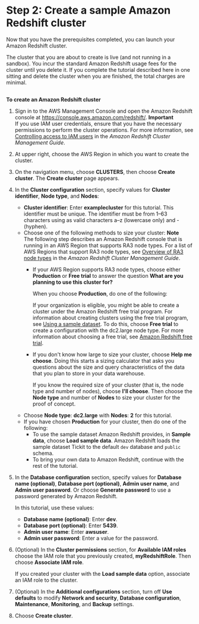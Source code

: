 # Step 2: Create a sample Amazon Redshift cluster<a name="rs-gsg-launch-sample-cluster"></a>

Now that you have the prerequisites completed, you can launch your Amazon Redshift cluster\.

The cluster that you are about to create is live \(and not running in a sandbox\)\. You incur the standard Amazon Redshift usage fees for the cluster until you delete it\. If you complete the tutorial described here in one sitting and delete the cluster when you are finished, the total charges are minimal\. 

## <a name="create-cluster-sample"></a>

**To create an Amazon Redshift cluster**

1. Sign in to the AWS Management Console and open the Amazon Redshift console at [https://console\.aws\.amazon\.com/redshift/](https://console.aws.amazon.com/redshift/)\.
**Important**  
If you use IAM user credentials, ensure that you have the necessary permissions to perform the cluster operations\. For more information, see [Controlling access to IAM users](https://docs.aws.amazon.com/redshift/latest/mgmt/iam-redshift-user-mgmt.html) in the *Amazon Redshift Cluster Management Guide*\.

1. At upper right, choose the AWS Region in which you want to create the cluster\. 

1. On the navigation menu, choose **CLUSTERS**, then choose **Create cluster**\. The **Create cluster** page appears\.

1. In the **Cluster configuration** section, specify values for **Cluster identifier**, **Node type**, and **Nodes**: 
   + **Cluster identifier**: Enter **examplecluster** for this tutorial\. This identifier must be unique\. The identifier must be from 1–63 characters using as valid characters a–z \(lowercase only\) and \- \(hyphen\)\. 
   + Choose one of the following methods to size your cluster:
**Note**  
The following step describes an Amazon Redshift console that is running in an AWS Region that supports RA3 node types\. For a list of AWS Regions that support RA3 node types, see [Overview of RA3 node types](https://docs.aws.amazon.com/redshift/latest/mgmt/working-with-clusters.html#rs-ra3-node-types) in the *Amazon Redshift Cluster Management Guide*\.
     + If your AWS Region supports RA3 node types, choose either **Production** or **Free trial** to answer the question **What are you planning to use this cluster for?** 

       When you choose **Production**, do one of the following:

       If your organization is eligible, you might be able to create a cluster under the Amazon Redshift free trial program\. For information about creating clusters using the free trial program, see [Using a sample dataset](sample-data-load.md)\. To do this, choose **Free trial** to create a configuration with the dc2\.large node type\. For more information about choosing a free trial, see [Amazon Redshift free trial](http://aws.amazon.com/redshift/free-trial/)\. 
     + If you don't know how large to size your cluster, choose **Help me choose**\. Doing this starts a sizing calculator that asks you questions about the size and query characteristics of the data that you plan to store in your data warehouse\. 

       If you know the required size of your cluster \(that is, the node type and number of nodes\), choose **I'll choose**\. Then choose the **Node type** and number of **Nodes** to size your cluster for the proof of concept\.
   + Choose **Node type**: **dc2\.large** with **Nodes**: **2** for this tutorial\.
   + If you have chosen **Production** for your cluster, then do one of the following:
     + To use the sample dataset Amazon Redshift provides, in **Sample data**, choose **Load sample data**\. Amazon Redshift loads the sample dataset Tickit to the default `dev` database and `public` schema\.
     + To bring your own data to Amazon Redshift, continue with the rest of the tutorial\.

1. In the **Database configuration** section, specify values for **Database name \(optional\)**, **Database port \(optional\)**, **Admin user name**, and **Admin user password**\. Or choose **Generate password** to use a password generated by Amazon Redshift\.

   In this tutorial, use these values:
   + **Database name \(optional\)**: Enter **dev**\.
   + **Database port \(optional\)**: Enter **5439**\.
   + **Admin user name**: Enter **awsuser**\.
   + **Admin user password**: Enter a value for the password\.

1. \(Optional\) In the **Cluster permissions** section, for **Available IAM roles** choose the IAM role that you previously created, **myRedshiftRole**\. Then choose **Associate IAM role**\. 

   If you created your cluster with the **Load sample data** option, associate an IAM role to the cluster\.

1. \(Optional\) In the **Additional configurations** section, turn off **Use defaults** to modify **Network and security**, **Database configuration**, **Maintenance**, **Monitoring**, and **Backup** settings\.

1. Choose **Create cluster**\. 